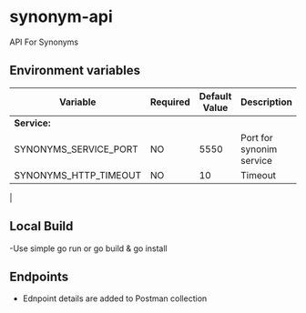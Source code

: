 # synonym-api
API For Synonyms


## Environment variables

| Variable                                          | Required | Default Value                     | Description                                      |
| ------------------------------------------------- | -------- | --------------------------------- | ----------------------------------------------   |
| **Service:**                                                                                                                                        |
| SYNONYMS_SERVICE_PORT                               | NO       | 5550                              | Port for synonim service                       |
| SYNONYMS_HTTP_TIMEOUT                               | NO       | 10                                | Timeout                                        |
|

## Local Build
 -Use simple go run or go build & go install 

## Endpoints 
 - Ednpoint details are added to Postman collection
